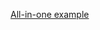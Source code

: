 [All-in-one example ](https://onedrive.live.com/view.aspx?ref=button&Bsrc=Share&Bpub=SDX.SkyDrive&resid=5BBE92800F553041!4039&cid=5bbe92800f553041&app=OneNote&authkey=!Amgn01DqpjjoqiQ)
